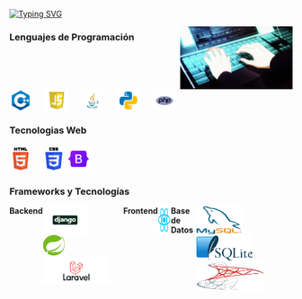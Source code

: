 [![Typing SVG](https://readme-typing-svg.demolab.com?font=Sofadi+One&weight=500&pause=2000&width=435&lines=Bienvenido+a+mi+perfil+de+GitHub)](https://git.io/typing-svg)

<img src="imgs/gif.gif" alt="Gift" align="right" width="200">

### Lenguajes de Programación
<div style="display: inline-block">
<img src="imgs/c++.png" alt="c++" align="center" height="40" width="40" style="margin-right: 20px">
<img src="imgs/javascript.png" alt="javascript" align="center" height="40" width="40" style="margin-right: 20px">
<img src="imgs/java.png" alt="java" align="center" height="40" width="40" style="margin-right: 20px">
<img src="imgs/python.png" alt="python" align="center" height="40" width="40" style="margin-right: 20px">
<img src="imgs/php.png" alt="php" align="center" height="40" width="40" style="margin-right: 20px">
<br>
</div>

### Tecnologias Web
<div style="display: inline-block">
<img src="imgs/html.png" alt="html" align="center" height="40" width="40" style="margin-right: 20px">
<img src="imgs/css.png" alt="css" align="center" height="40" width="30">
<img src="imgs/bootstrap.png" alt="bootstrap" align="center" height="50" width="50"">
<br>
</div>

### Frameworks y Tecnologías

<div style="display: flex; justify-content: center; align-items: flex-start;">
    <strong>Backend</strong>
    <div style="display: inline-block">
    <img src="imgs/django.png" alt="django" align="center" height="50" width="80" style="margin-right: 30px">
    <img src="imgs/springboot.png" alt="springboot" align="center" height="40" width="40" style="margin-right: 30px">
    <img src="imgs/laravel.png" alt="laravel" align="center" height="50" width="120">
    <br>
    </div>
    <strong>Frontend</strong>
    <div style="display: inline-block">
    <img src="imgs/react.png" alt="react" align="center" height="50" width="50">
    <br>
    </div>
    <strong>Base de Datos</strong>
    <div style="display: inline-block">
    <img src="imgs/mysql.png" alt="mysql" align="center" height="50" width="80" style="margin-right: 30px">
    <img src="imgs/sqlite.png" alt="sqlite" align="center" height="50" width="100" style="margin-right: 30px">
    <img src="imgs/sqlserver.png" alt="sqlserver" align="center" height="50" width="120">
    <br>
    </div>
</div>